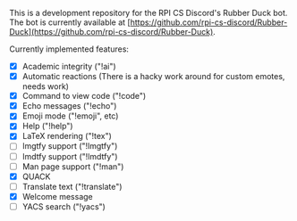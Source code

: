 This is a development repository for the RPI CS Discord's Rubber Duck bot.  The bot is currently available at [https://github.com/rpi-cs-discord/Rubber-Duck](https://github.com/rpi-cs-discord/Rubber-Duck).

Currently implemented features:
* [X] Academic integrity ("!ai")
* [X] Automatic reactions (There is a hacky work around for custom emotes, needs work)
* [X] Command to view code ("!code")
* [X] Echo messages ("!echo")
* [X] Emoji mode ("!emoji", etc)
* [X] Help ("!help")
* [X] LaTeX rendering ("!tex")
* [ ] lmgtfy support ("!lmgtfy")
* [ ] lmdtfy support ("!lmdtfy")
* [ ] Man page support ("!man")
* [X] QUACK
* [ ] Translate text ("!translate")
* [X] Welcome message
* [ ] YACS search ("!yacs")
